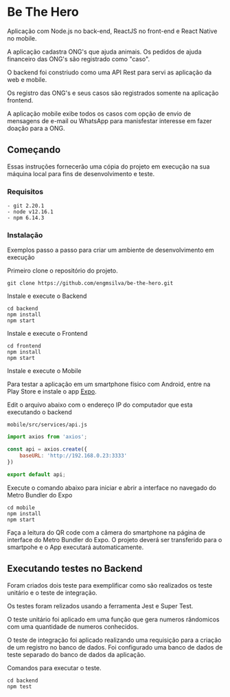 # Be The Hero

Aplicação com Node.js no back-end, ReactJS no front-end e React Native no mobile.

A aplicação cadastra ONG's que ajuda animais. Os pedidos de ajuda financeiro das ONG's são registrado como "caso".

O backend foi constriudo como uma API Rest para servi as aplicação da web e mobile.

Os registro das ONG's e seus casos são registrados somente na aplicação frontend.

A aplicação mobile exibe todos os casos com opção de envio de mensagens de e-mail ou WhatsApp para manisfestar interesse em fazer doação para a ONG. 

## Começando

Essas instruções fornecerão uma cópia do projeto em execução na sua máquina local para fins de desenvolvimento e teste.

### Requisitos

```
- git 2.20.1
- node v12.16.1
- npm 6.14.3
```

### Instalação

Exemplos passo a passo para criar um ambiente de desenvolvimento em execução

Primeiro clone o repositório do projeto.

```
git clone https://github.com/engmsilva/be-the-hero.git
```

Instale e execute o Backend

```
cd backend
npm install
npm start
```

Instale e execute o Frontend

```
cd frontend
npm install
npm start
```

Instale e execute o Mobile

Para testar a aplicação em um smartphone físico com Android, entre na Play Store e instale o app [Expo](https://play.google.com/store/apps/details?id=host.exp.exponent&hl=pt_BR).

Edit o arquivo abaixo com o endereço IP do computador que esta executando o backend

```
mobile/src/services/api.js
```
```js
import axios from 'axios';

const api = axios.create({
    baseURL: 'http://192.168.0.23:3333'
})

export default api;

```
Execute o comando abaixo para iniciar e abrir a interface no navegado do Metro Bundler do Expo

```
cd mobile
npm install
npm start
```

Faça a leitura do QR code com a câmera do smartphone na página de interface do Metro Bundler do Expo.
O projeto deverá ser transferido para o smartpohe e o App executará automaticamente.


## Executando testes no Backend

Foram criados dois teste para exemplificar como são realizados os teste unitário e o teste de integração.

Os testes foram relizados usando a ferramenta Jest e Super Test.

O teste unitário foi aplicado em uma função que gera numeros rândomicos com uma quantidade de numeros conhecidos.

O teste de integração foi aplicado realizando uma requisição para a criação de um registro no banco de dados. Foi configurado uma banco de dados de teste separado do banco de dados da aplicação.

Comandos para executar o teste.
```
cd backend
npm test
```


